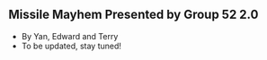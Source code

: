 ## Missile Mayhem Presented by Group 52 2.0
- By Yan, Edward and Terry
- To be updated, stay tuned!

